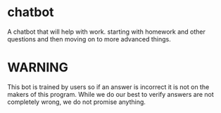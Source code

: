 # chatbot
A chatbot that will help with work. starting with homework and other questions and then moving on to more advanced things.


# WARNING
This bot is trained by users so if an answer is incorrect it is not on the makers of this program. While we do our best to verify answers are not completely wrong, we do not promise anything.
